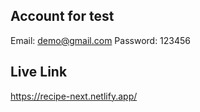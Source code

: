 ## Account for test
Email: demo@gmail.com
Password: 123456

## Live Link
https://recipe-next.netlify.app/